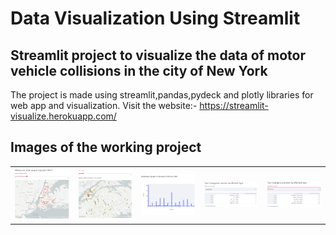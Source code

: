 # Data Visualization Using Streamlit
## Streamlit project to visualize the data of motor vehicle collisions in the city of New York
The project is made using streamlit,pandas,pydeck and plotly libraries for web app and visualization.
Visit the website:- https://streamlit-visualize.herokuapp.com/

## Images of the working project

<table style="width:100%">
  <tr>
    <th><img src="images/Screenshot1.png" width=800/></th>
    <th><img src="images/Screenshot2.png" width=800/></th>
    <th><img src="images/Screenshot3.png" width=800/></th>
    <th><img src="images/Screenshot4.png" width=800/></th>
    <th><img src="images/Screenshot5.png" width=800/></th>
  </tr>
 </table>

